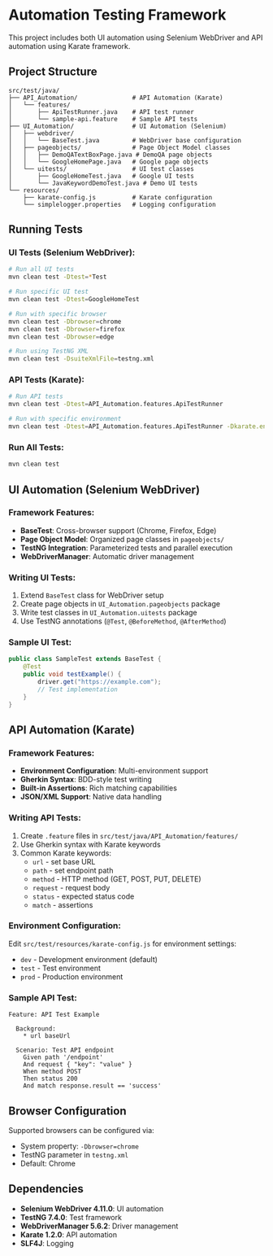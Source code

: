 # Automation Testing Framework

This project includes both UI automation using Selenium WebDriver and API automation using Karate framework.

## Project Structure

```
src/test/java/
├── API_Automation/               # API Automation (Karate)
│   └── features/
│       ├── ApiTestRunner.java    # API test runner
│       └── sample-api.feature    # Sample API tests
├── UI_Automation/                # UI Automation (Selenium)
│   ├── webdriver/
│   │   └── BaseTest.java         # WebDriver base configuration
│   ├── pageobjects/              # Page Object Model classes
│   │   ├── DemoQATextBoxPage.java # DemoQA page objects
│   │   └── GoogleHomePage.java   # Google page objects
│   └── uitests/                  # UI test classes
│       ├── GoogleHomeTest.java   # Google UI tests
│       └── JavaKeywordDemoTest.java # Demo UI tests
└── resources/
    ├── karate-config.js          # Karate configuration
    └── simplelogger.properties   # Logging configuration
```

## Running Tests

### UI Tests (Selenium WebDriver):
```bash
# Run all UI tests
mvn clean test -Dtest=*Test

# Run specific UI test
mvn clean test -Dtest=GoogleHomeTest

# Run with specific browser
mvn clean test -Dbrowser=chrome
mvn clean test -Dbrowser=firefox
mvn clean test -Dbrowser=edge

# Run using TestNG XML
mvn clean test -DsuiteXmlFile=testng.xml
```

### API Tests (Karate):
```bash
# Run API tests
mvn clean test -Dtest=API_Automation.features.ApiTestRunner

# Run with specific environment
mvn clean test -Dtest=API_Automation.features.ApiTestRunner -Dkarate.env=test
```

### Run All Tests:
```bash
mvn clean test
```

## UI Automation (Selenium WebDriver)

### Framework Features:
- **BaseTest**: Cross-browser support (Chrome, Firefox, Edge)
- **Page Object Model**: Organized page classes in `pageobjects/`
- **TestNG Integration**: Parameterized tests and parallel execution
- **WebDriverManager**: Automatic driver management

### Writing UI Tests:
1. Extend `BaseTest` class for WebDriver setup
2. Create page objects in `UI_Automation.pageobjects` package
3. Write test classes in `UI_Automation.uitests` package
4. Use TestNG annotations (`@Test`, `@BeforeMethod`, `@AfterMethod`)

### Sample UI Test:
```java
public class SampleTest extends BaseTest {
    @Test
    public void testExample() {
        driver.get("https://example.com");
        // Test implementation
    }
}
```

## API Automation (Karate)

### Framework Features:
- **Environment Configuration**: Multi-environment support
- **Gherkin Syntax**: BDD-style test writing
- **Built-in Assertions**: Rich matching capabilities
- **JSON/XML Support**: Native data handling

### Writing API Tests:
1. Create `.feature` files in `src/test/java/API_Automation/features/`
2. Use Gherkin syntax with Karate keywords
3. Common Karate keywords:
   - `url` - set base URL
   - `path` - set endpoint path
   - `method` - HTTP method (GET, POST, PUT, DELETE)
   - `request` - request body
   - `status` - expected status code
   - `match` - assertions

### Environment Configuration:
Edit `src/test/resources/karate-config.js` for environment settings:
- `dev` - Development environment (default)
- `test` - Test environment
- `prod` - Production environment

### Sample API Test:
```gherkin
Feature: API Test Example

  Background:
    * url baseUrl

  Scenario: Test API endpoint
    Given path '/endpoint'
    And request { "key": "value" }
    When method POST
    Then status 200
    And match response.result == 'success'
```

## Browser Configuration

Supported browsers can be configured via:
- System property: `-Dbrowser=chrome`
- TestNG parameter in `testng.xml`
- Default: Chrome

## Dependencies

- **Selenium WebDriver 4.11.0**: UI automation
- **TestNG 7.4.0**: Test framework
- **WebDriverManager 5.6.2**: Driver management
- **Karate 1.2.0**: API automation
- **SLF4J**: Logging